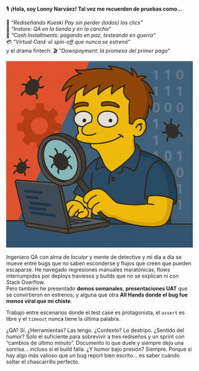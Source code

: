 🎙️ **¡Hola, soy Lonny Narváez! Tal vez me recuerden de pruebas como…**  

🧪 *“Rediseñando Kueski Pay sin perder (todos) los clics”*  
🏪 *“Instore: QA en la tienda y en la cancha”*  
💸 *“Cash Installments: pagando en paz, testeando en guerra”*  
💳 *“Virtual Card: el spin-off que nunca se estrenó”*  
y el drama fintech: 🎬 *“Downpayment: la promesa del primer pago”*

![Banner](banner.png)

Ingeniero QA con alma de *locutor* y mente de detective y mi día a día se mueve entre bugs que no saben esconderse y flujos que creen que pueden escaparse. He navegado regresiones manuales maratónicas, flows interrumpidos por deploys traviesos y builds que no se explican ni con Stack Overflow.  
Pero también he presentado **demos semanales**, **presentaciones UAT** que se convirtieron en estrenos, y alguna que otra **All Hands donde el bug fue menos viral que mi chiste**.

Trabajo entre escenarios donde el test case es protagonista, el `assert` es libre y el `timeout` nunca tiene la última palabra.  

¿QA? Sí. ¿Herramientas? Las tengo. ¿Contexto? Lo destripo. ¿Sentido del humor? Solo el suficiente para sobrevivir a tres rediseños y un sprint con “cambios de último minuto”.
Documento lo que duele y siempre dejo una sonrisa... incluso si el build falla.
¿Y humor bajo presión? Siempre. Porque si hay algo más valioso que un bug report bien escrito…  es saber cuándo soltar el chascarrillo perfecto.
